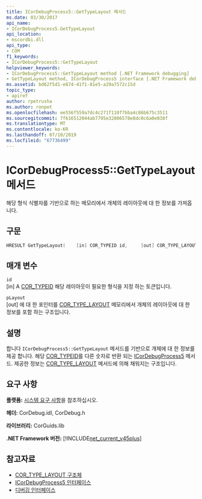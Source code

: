 ```yaml
---
title: ICorDebugProcess5::GetTypeLayout 메서드
ms.date: 03/30/2017
api_name:
- ICorDebugProcess5.GetTypeLayout
api_location:
- mscordbi.dll
api_type:
- COM
f1_keywords:
- ICorDebugProcess5::GetTypeLayout
helpviewer_keywords:
- ICorDebugProcess5::GetTypeLayout method [.NET Framework debugging]
- GetTypeLayout method, ICorDebugProcess5 interface [.NET Framework debugging]
ms.assetid: bd62f5d1-e874-41f1-81e5-a29a7572c15d
topic_type:
- apiref
author: rpetrusha
ms.author: ronpet
ms.openlocfilehash: ee556f559a7dc4c271f110f7bba4c86b675c3511
ms.sourcegitcommit: 7f616512044ab7795e32806578e8dc0c6a0e038f
ms.translationtype: MT
ms.contentlocale: ko-KR
ms.lasthandoff: 07/10/2019
ms.locfileid: "67736499"
---
```

# <a name="icordebugprocess5gettypelayout-method"></a>ICorDebugProcess5::GetTypeLayout 메서드
해당 형식 식별자를 기반으로 하는 메모리에서 개체의 레이아웃에 대 한 정보를 가져옵니다.  
  
## <a name="syntax"></a>구문  
  
```cpp  
HRESULT GetTypeLayout(    [in] COR_TYPEID id,     [out] COR_TYPE_LAYOUT *pLayout);  
```  
  
## <a name="parameters"></a>매개 변수  
 `id`  
 [in] A [COR_TYPEID](../../../../docs/framework/unmanaged-api/debugging/cor-typeid-structure.md) 해당 레이아웃이 필요한 형식을 지정 하는 토큰입니다.  
  
 `pLayout`  
 [out] 에 대 한 포인터를 [COR_TYPE_LAYOUT](../../../../docs/framework/unmanaged-api/debugging/cor-type-layout-structure.md) 메모리에서 개체의 레이아웃에 대 한 정보를 포함 하는 구조입니다.  
  
## <a name="remarks"></a>설명  
 합니다 `ICorDebugProcess5::GetTypeLayout` 메서드를 기반으로 개체에 대 한 정보를 제공 합니다. 해당 [COR_TYPEID](../../../../docs/framework/unmanaged-api/debugging/cor-typeid-structure.md)를 다른 숫자로 반환 되는 [ICorDebugProcess5](../../../../docs/framework/unmanaged-api/debugging/icordebugprocess5-interface.md) 메서드. 제공한 정보는 [COR_TYPE_LAYOUT](../../../../docs/framework/unmanaged-api/debugging/cor-type-layout-structure.md) 메서드에 의해 채워지는 구조입니다.  
  
## <a name="requirements"></a>요구 사항  
 **플랫폼:** [시스템 요구 사항](../../../../docs/framework/get-started/system-requirements.md)을 참조하십시오.  
  
 **헤더:** CorDebug.idl, CorDebug.h  
  
 **라이브러리:** CorGuids.lib  
  
 **.NET Framework 버전:** [!INCLUDE[net_current_v45plus](../../../../includes/net-current-v45plus-md.md)]  
  
## <a name="see-also"></a>참고자료

- [COR_TYPE_LAYOUT 구조체](../../../../docs/framework/unmanaged-api/debugging/cor-type-layout-structure.md)
- [ICorDebugProcess5 인터페이스](../../../../docs/framework/unmanaged-api/debugging/icordebugprocess5-interface.md)
- [디버깅 인터페이스](../../../../docs/framework/unmanaged-api/debugging/debugging-interfaces.md)
